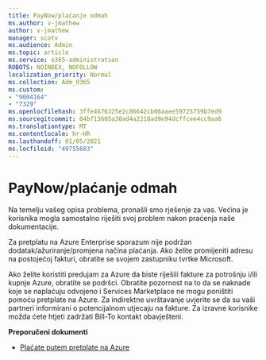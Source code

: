 ```yaml
---
title: PayNow/plaćanje odmah
ms.author: v-jmathew
author: v-jmathew
manager: scotv
ms.audience: Admin
ms.topic: article
ms.service: o365-administration
ROBOTS: NOINDEX, NOFOLLOW
localization_priority: Normal
ms.collection: Adm_O365
ms.custom:
- "9004164"
- "7329"
ms.openlocfilehash: 3ffe4676325e2c86642cb06aaee59725759b7ed9
ms.sourcegitcommit: 04bf13605a30ad4a2218ad9e94dcffcee4cc9aa6
ms.translationtype: MT
ms.contentlocale: hr-HR
ms.lasthandoff: 01/05/2021
ms.locfileid: "49755683"
---
```

# <a name="paynowmake-payment-immediately"></a>PayNow/plaćanje odmah

Na temelju vašeg opisa problema, pronašli smo rješenje za vas. Većina je korisnika mogla samostalno riješiti svoj problem nakon praćenja naše dokumentacije.

Za pretplatu na Azure Enterprise sporazum nije podržan dodatak/ažuriranje/promjena načina plaćanja. Ako želite promijeniti adresu na postojećoj fakturi, obratite se svojem zastupniku tvrtke Microsoft.

Ako želite koristiti predujam za Azure da biste riješili fakture za potrošnju i/ili kupnje Azure, obratite se podršci. Obratite pozornost na to da se naknade koje se naplaćuju odvojeno i Services Marketplace ne mogu poništiti pomoću pretplate na Azure. Za indirektne uvrštavanje uvjerite se da su vaši partneri informirani o potencijalnom utjecaju na fakture. Za izravne korisnike možda ćete htjeti zadržati Bill-To kontakt obavješteni.

**Preporučeni dokumenti**

- [Plaćate putem pretplate na Azure](https://docs.microsoft.com/azure/cost-management-billing/manage/ea-portal-enrollment-invoices#pay-your-overage-with-your-azure-prepayment)
